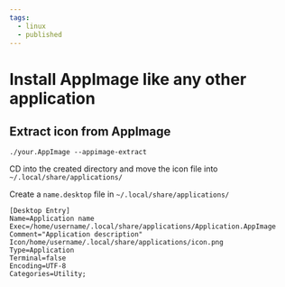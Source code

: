 ```yaml
---
tags:
  - linux
  - published
---
```

# Install AppImage like any other application
## Extract icon from AppImage
`./your.AppImage --appimage-extract`

CD into the created directory and move the icon file into `~/.local/share/applications/`

Create a `name.desktop` file in `~/.local/share/applications/`
```
[Desktop Entry]
Name=Application name
Exec=/home/username/.local/share/applications/Application.AppImage
Comment="Application description"
Icon/home/username/.local/share/applications/icon.png
Type=Application
Terminal=false
Encoding=UTF-8
Categories=Utility;
```
